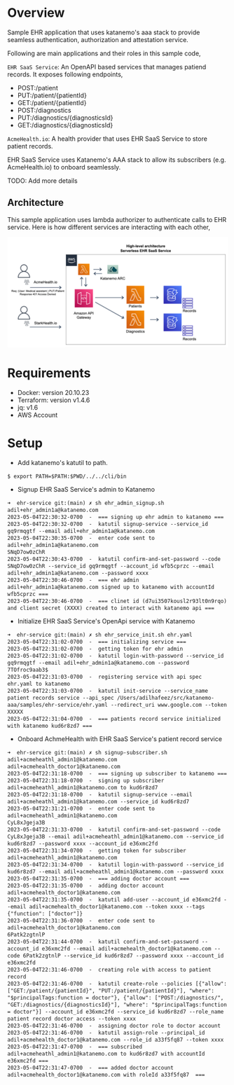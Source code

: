 # Overview
Sample EHR application that uses katanemo's aaa stack to provide seamless authentication, authorization and attestation service.

Following are main applications and their roles in this sample code,

`EHR SaaS Service`: An OpenAPI based services that manages patiend records. It exposes following endpoints,

- POST:/patient
- PUT:/patient/{patientId}
- GET:/patient/{patientId}
- POST:/diagnostics
- PUT:/diagnostics/{diagnosticsId}
- GET:/diagnostics/{diagnosticsId}

`AcmeHealth.io`: A health provider that uses EHR SaaS Service to store patient records.

EHR SaaS Service uses Katanemo's AAA stack to allow its subscribers (e.g. AcmeHealth.io) to onboard seamlessly.

TODO: Add more details

## Architecture

This sample application uses lambda authorizer to authenticate calls to EHR service. Here is how different services are interacting with each other,



<img src="https://github.com/katanemo/katanemo-aaa/blob/main/samples/ehr-service/saas_arch.png?raw=true" width="800">


# Requirements

- Docker: version 20.10.23
- Terraform: version v1.4.6
- jq: v1.6
- AWS Account

# Setup

- Add katanemo's katutil to path.
```
$ export PATH=$PATH:$PWD/../../cli/bin
```

- Signup EHR SaaS Service's admin to Katanemo
```
➜  ehr-service git:(main) ✗ sh ehr_admin_signup.sh adil+ehr_admin1a@katanemo.com
2023-05-04T22:30:32-0700  -  === signing up ehr admin to katanemo ===
2023-05-04T22:30:32-0700  -  katutil signup-service --service_id gq9rmqgtf --email adil+ehr_admin1a@katanemo.com
2023-05-04T22:30:35-0700  -  enter code sent to adil+ehr_admin1a@katanemo.com
SNqD7ow0zChR
2023-05-04T22:30:43-0700  -  katutil confirm-and-set-password --code SNqD7ow0zChR --service_id gq9rmqgtf --account_id wfb5cprzc --email adil+ehr_admin1a@katanemo.com --password xxxx
2023-05-04T22:30:46-0700  -  === ehr admin adil+ehr_admin1a@katanemo.com signed up to katanemo with accountId wfb5cprzc ===
2023-05-04T22:30:46-0700  -  === clinet id (d7ui3507kousl2r93lt0n9rqo) and client secret (XXXX) created to interact with katanemo api ===
```

- Initialize EHR SaaS Service's OpenApi service with Katanemo

```
➜  ehr-service git:(main) ✗ sh ehr_service_init.sh ehr.yaml
2023-05-04T22:31:02-0700  -  === initializing service ===
2023-05-04T22:31:02-0700  -  getting token for ehr admin
2023-05-04T22:31:02-0700  -  katutil login-with-password --service_id gq9rmqgtf --email adil+ehr_admin1a@katanemo.com --password 7TOfroc9aab3$
2023-05-04T22:31:03-0700  -  registering service with api spec ehr.yaml to katanemo
2023-05-04T22:31:03-0700  -  katutil init-service --service_name patient records service --api_spec /Users/adilhafeez/src/katanemo-aaa/samples/ehr-service/ehr.yaml --redirect_uri www.google.com --token XXXXX
2023-05-04T22:31:04-0700  -  === patients record service initialized with katanemo kud6r8zd7 ===
```

- Onboard AchmeHealth with EHR SaaS Service's patient record service

```
➜  ehr-service git:(main) ✗ sh signup-subscriber.sh adil+acmeheathl_admin1@katanemo.com adil+acmehealth_doctor1@katanemo.com
2023-05-04T22:31:18-0700  -  === signing up subscriber to katanemo ===
2023-05-04T22:31:18-0700  -  signing up subscriber adil+acmeheathl_admin1@katanemo.com to kud6r8zd7
2023-05-04T22:31:18-0700  -  katutil signup-service --email adil+acmeheathl_admin1@katanemo.com --service_id kud6r8zd7
2023-05-04T22:31:21-0700  -  enter code sent to adil+acmeheathl_admin1@katanemo.com
CyL8xJgeja3B
2023-05-04T22:31:33-0700  -  katutil confirm-and-set-password --code CyL8xJgeja3B --email adil+acmeheathl_admin1@katanemo.com --service_id kud6r8zd7 --password xxxx --account_id e36xmc2fd
2023-05-04T22:31:34-0700  -  getting token for subscriber adil+acmeheathl_admin1@katanemo.com
2023-05-04T22:31:34-0700  -  katutil login-with-password --service_id kud6r8zd7 --email adil+acmeheathl_admin1@katanemo.com --password xxxx
2023-05-04T22:31:35-0700  -  === adding doctor account ===
2023-05-04T22:31:35-0700  -  adding doctor account adil+acmehealth_doctor1@katanemo.com
2023-05-04T22:31:35-0700  -  katutil add-user --account_id e36xmc2fd --email adil+acmehealth_doctor1@katanemo.com --token xxxx --tags {"function": ["doctor"]}
2023-05-04T22:31:36-0700  -  enter code sent to adil+acmehealth_doctor1@katanemo.com
6Patk2zgtnlP
2023-05-04T22:31:44-0700  -  katutil confirm-and-set-password --account_id e36xmc2fd --email adil+acmehealth_doctor1@katanemo.com --code 6Patk2zgtnlP --service_id kud6r8zd7 --password xxxx --account_id e36xmc2fd
2023-05-04T22:31:46-0700  -  creating role with access to patient record
2023-05-04T22:31:46-0700  -  katutil create-role --policies [{"allow": ["GET:/patient/{patientId}", "PUT:/patient/{patientId}"], "where": "$principalTags:function = doctor"}, {"allow": ["POST:/diagnostics/", "GET:/diagnostics/{diagnosticsId}"], "where": "$principalTags:function = doctor"}] --account_id e36xmc2fd --service_id kud6r8zd7 --role_name patient record doctor access --token xxxx
2023-05-04T22:31:46-0700  -  assigning doctor role to doctor account
2023-05-04T22:31:46-0700  -  katutil assign-role --principal_id adil+acmehealth_doctor1@katanemo.com --role_id a33f5fq87 --token xxxx
2023-05-04T22:31:47-0700  -  === subscribed adil+acmeheathl_admin1@katanemo.com to kud6r8zd7 with accountId e36xmc2fd ===
2023-05-04T22:31:47-0700  -  === added doctor account adil+acmehealth_doctor1@katanemo.com with roleId a33f5fq87  ===
```
